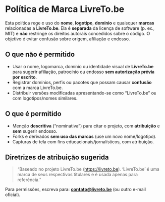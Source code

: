 # Política de Marca LivreTo.be

Esta política rege o uso do **nome**, **logotipo**, **domínio** e quaisquer **marcas** relacionadas a **LivreTo.be**.
Ela é **separada** da licença de software (p. ex., MIT) e **não** restringe os direitos autorais concedidos
sobre o código. O objetivo é evitar confusão sobre origem, afiliação e endosso.

## O que não é permitido
- Usar o nome, logomarca, domínio ou identidade visual de **LivreTo.be** para sugerir afiliação,
  patrocínio ou endosso **sem autorização prévia por escrito**.
- Registrar domínios, perfis ou pacotes que possam causar **confusão** com a marca LivreTo.be.
- Distribuir versões modificadas apresentando-se como “LivreTo.be” ou com logotipos/nomes similares.

## O que é permitido
- Menção **descritiva** (“nominativa”) para citar o projeto, com **atribuição** e **sem** sugerir endosso.
- Forks e derivados **sem uso das marcas** (use um novo nome/logotipo).
- Capturas de tela com fins educacionais/jornalísticos, com atribuição.

## Diretrizes de atribuição sugerida
> “Baseado no projeto LivreTo.be (https://livreto.be). ‘LivreTo.be’ é uma marca de seus respectivos titulares e é usada apenas para referência.”

Para permissões, escreva para: **contato@livreto.be** (ou outro e-mail oficial).